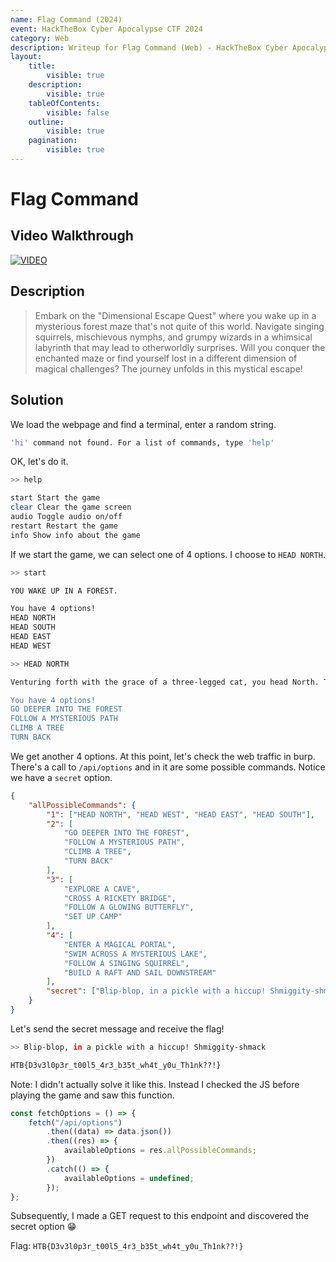 ```yaml
---
name: Flag Command (2024)
event: HackTheBox Cyber Apocalypse CTF 2024
category: Web
description: Writeup for Flag Command (Web) - HackTheBox Cyber Apocalypse CTF (2024) 💜
layout:
    title:
        visible: true
    description:
        visible: true
    tableOfContents:
        visible: false
    outline:
        visible: true
    pagination:
        visible: true
---
```


# Flag Command

## Video Walkthrough

[![VIDEO](https://img.youtube.com/vi/-vhl8ixthO4/0.jpg)](https://www.youtube.com/watch?v=-vhl8ixthO4?t=19 "HackTheBox Cyber Apocalypse '24: Flag Command (web)")

## Description

> Embark on the "Dimensional Escape Quest" where you wake up in a mysterious forest maze that's not quite of this world. Navigate singing squirrels, mischievous nymphs, and grumpy wizards in a whimsical labyrinth that may lead to otherworldly surprises. Will you conquer the enchanted maze or find yourself lost in a different dimension of magical challenges? The journey unfolds in this mystical escape!

## Solution

We load the webpage and find a terminal, enter a random string.

```bash
'hi' command not found. For a list of commands, type 'help'
```

OK, let's do it.

```bash
>> help

start Start the game
clear Clear the game screen
audio Toggle audio on/off
restart Restart the game
info Show info about the game
```

If we start the game, we can select one of 4 options. I choose to `HEAD NORTH`.

```bash
>> start

YOU WAKE UP IN A FOREST.

You have 4 options!
HEAD NORTH
HEAD SOUTH
HEAD EAST
HEAD WEST

>> HEAD NORTH

Venturing forth with the grace of a three-legged cat, you head North. Turns out, your sense of direction is as bad as your cooking - somehow, it actually works out this time. You stumble into a clearing, finding a small, cozy-looking tavern with "The Sloshed Squirrel" swinging on the signpost. Congratulations, you've avoided immediate death by boredom and possibly by beasties. For now...

You have 4 options!
GO DEEPER INTO THE FOREST
FOLLOW A MYSTERIOUS PATH
CLIMB A TREE
TURN BACK
```

We get another 4 options. At this point, let's check the web traffic in burp. There's a call to `/api/options` and in it are some possible commands. Notice we have a `secret` option.

```json
{
    "allPossibleCommands": {
        "1": ["HEAD NORTH", "HEAD WEST", "HEAD EAST", "HEAD SOUTH"],
        "2": [
            "GO DEEPER INTO THE FOREST",
            "FOLLOW A MYSTERIOUS PATH",
            "CLIMB A TREE",
            "TURN BACK"
        ],
        "3": [
            "EXPLORE A CAVE",
            "CROSS A RICKETY BRIDGE",
            "FOLLOW A GLOWING BUTTERFLY",
            "SET UP CAMP"
        ],
        "4": [
            "ENTER A MAGICAL PORTAL",
            "SWIM ACROSS A MYSTERIOUS LAKE",
            "FOLLOW A SINGING SQUIRREL",
            "BUILD A RAFT AND SAIL DOWNSTREAM"
        ],
        "secret": ["Blip-blop, in a pickle with a hiccup! Shmiggity-shmack"]
    }
}
```

Let's send the secret message and receive the flag!

```bash
>> Blip-blop, in a pickle with a hiccup! Shmiggity-shmack

HTB{D3v3l0p3r_t00l5_4r3_b35t_wh4t_y0u_Th1nk??!}
```

Note: I didn't actually solve it like this. Instead I checked the JS before playing the game and saw this function.

```js
const fetchOptions = () => {
    fetch("/api/options")
        .then((data) => data.json())
        .then((res) => {
            availableOptions = res.allPossibleCommands;
        })
        .catch(() => {
            availableOptions = undefined;
        });
};
```

Subsequently, I made a GET request to this endpoint and discovered the secret option 😁

Flag: `HTB{D3v3l0p3r_t00l5_4r3_b35t_wh4t_y0u_Th1nk??!}`
